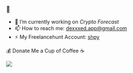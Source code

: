 ### 👋

- 🔭 I’m currently working on *Crypto Forecast*
- 📫 How to reach me: dexxxed.app@gmail.com
- ⚡ My Freelancehunt Account: [shpy](https://freelancehunt.com/freelancer/shpy.html)

💰 Donate Me a Cup of Coffee ☕

<a href="https://www.buymeacoffee.com/NYEcOkj9s"><img src="https://img.buymeacoffee.com/button-api/?text=Buy me a coffee&emoji=&slug=NYEcOkj9s&button_colour=FFDD00&font_colour=000000&font_family=Cookie&outline_colour=000000&coffee_colour=ffffff"></a>
